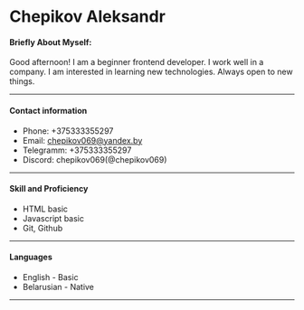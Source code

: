 # **Chepikov Aleksandr** 

#### **Briefly About Myself:**  
Good afternoon! I am a beginner frontend developer. I work well in a company. I am interested in learning new technologies. Always open to new things.  

***

#### **Contact information**  
* Phone: +375333355297  
* Email: chepikov069@yandex.by  
* Telegramm: +375333355297  
* Discord: chepikov069(@chepikov069)  

***

#### **Skill and Proficiency**  
* HTML basic
* Javascript basic  
* Git, Github  

***

#### **Languages**  
* English - Basic  
* Belarusian - Native  

***
